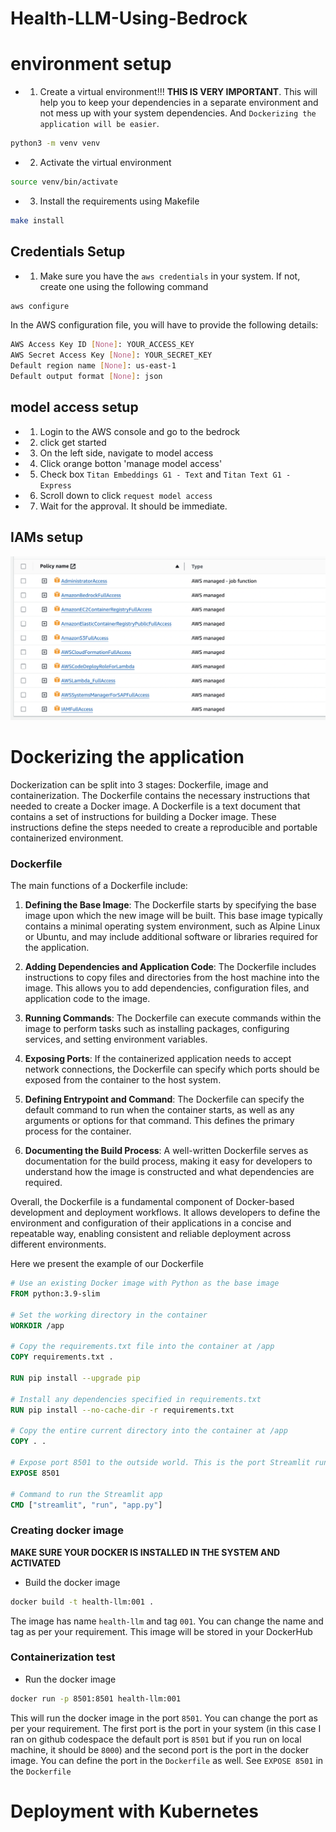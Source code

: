 # Health-LLM-Using-Bedrock

# environment setup
- 1. Create a virtual environment!!! **THIS IS VERY IMPORTANT**. This will help you to keep your dependencies in a separate environment and not mess up with your system dependencies. And `Dockerizing the application will be easier`.
```bash
python3 -m venv venv
```
- 2. Activate the virtual environment
```bash
source venv/bin/activate
```
- 3. Install the requirements using Makefile
```bash
make install
```

## Credentials Setup
- 1. Make sure you have the `aws credentials` in your system. If not, create one using the following command
```bash
aws configure
```
In the AWS configuration file, you will have to provide the following details:
```bash
AWS Access Key ID [None]: YOUR_ACCESS_KEY
AWS Secret Access Key [None]: YOUR_SECRET_KEY
Default region name [None]: us-east-1
Default output format [None]: json
```

## model access setup
- 1. Login to the AWS console and go to the bedrock
- 2. click get started
- 3. On the left side, navigate to model access
- 4. Click orange botton 'manage model access'
- 5. Check box `Titan Embeddings G1 - Text` and `Titan Text G1 - Express`
- 6. Scroll down to click `request model access`
- 7. Wait for the approval. It should be immediate. 

## IAMs setup
![Alt Text](./iams.png)

# Dockerizing the application
Dockerization can be split into 3 stages: Dockerfile, image and containerization. The Dockerfile contains the necessary instructions that needed to create a Docker image. A Dockerfile is a text document that contains a set of instructions for building a Docker image. These instructions define the steps needed to create a reproducible and portable containerized environment.

### Dockerfile
The main functions of a Dockerfile include:

1. **Defining the Base Image**: The Dockerfile starts by specifying the base image upon which the new image will be built. This base image typically contains a minimal operating system environment, such as Alpine Linux or Ubuntu, and may include additional software or libraries required for the application.

2. **Adding Dependencies and Application Code**: The Dockerfile includes instructions to copy files and directories from the host machine into the image. This allows you to add dependencies, configuration files, and application code to the image.

3. **Running Commands**: The Dockerfile can execute commands within the image to perform tasks such as installing packages, configuring services, and setting environment variables.

4. **Exposing Ports**: If the containerized application needs to accept network connections, the Dockerfile can specify which ports should be exposed from the container to the host system.

5. **Defining Entrypoint and Command**: The Dockerfile can specify the default command to run when the container starts, as well as any arguments or options for that command. This defines the primary process for the container.

6. **Documenting the Build Process**: A well-written Dockerfile serves as documentation for the build process, making it easy for developers to understand how the image is constructed and what dependencies are required.

Overall, the Dockerfile is a fundamental component of Docker-based development and deployment workflows. It allows developers to define the environment and configuration of their applications in a concise and repeatable way, enabling consistent and reliable deployment across different environments. 

Here we present the example of our Dockerfile
```Dockerfile
# Use an existing Docker image with Python as the base image
FROM python:3.9-slim

# Set the working directory in the container
WORKDIR /app

# Copy the requirements.txt file into the container at /app
COPY requirements.txt .

RUN pip install --upgrade pip

# Install any dependencies specified in requirements.txt
RUN pip install --no-cache-dir -r requirements.txt

# Copy the entire current directory into the container at /app
COPY . .

# Expose port 8501 to the outside world. This is the port Streamlit runs on the container
EXPOSE 8501

# Command to run the Streamlit app
CMD ["streamlit", "run", "app.py"]

```
### Creating docker image
**MAKE SURE YOUR DOCKER IS INSTALLED IN THE SYSTEM AND ACTIVATED**
- Build the docker image
```bash
docker build -t health-llm:001 .
```
The image has name `health-llm` and tag `001`. You can change the name and tag as per your requirement. This image will be stored in your DockerHub

### Containerization test 
- Run the docker image
```bash
docker run -p 8501:8501 health-llm:001
```
This will run the docker image in the port `8501`. You can change the port as per your requirement. The first port is the port in your system (in this case I ran on github codespace the default port is `8501` but if you run on local machine, it should be `8000`) and the second port is the port in the docker image. You can define the port in the `Dockerfile` as well. See `EXPOSE 8501` in the `Dockerfile`


# Deployment with Kubernetes